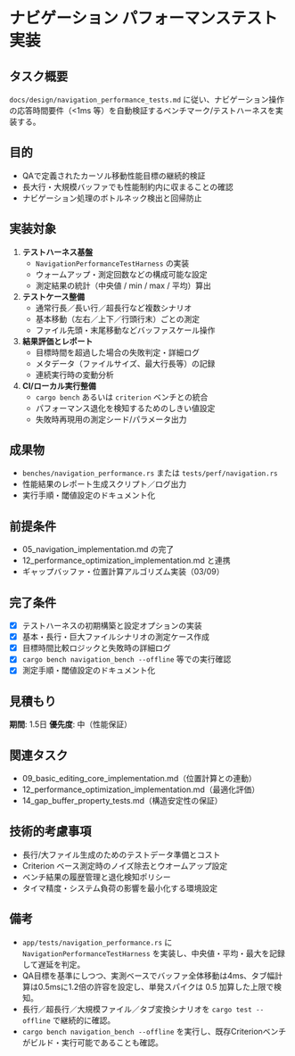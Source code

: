 # ナビゲーション パフォーマンステスト実装

## タスク概要
`docs/design/navigation_performance_tests.md` に従い、ナビゲーション操作の応答時間要件（<1ms 等）を自動検証するベンチマーク/テストハーネスを実装する。

## 目的
- QAで定義されたカーソル移動性能目標の継続的検証
- 長大行・大規模バッファでも性能制約内に収まることの確認
- ナビゲーション処理のボトルネック検出と回帰防止

## 実装対象
1. **テストハーネス基盤**
   - `NavigationPerformanceTestHarness` の実装
   - ウォームアップ・測定回数などの構成可能な設定
   - 測定結果の統計（中央値 / min / max / 平均）算出
2. **テストケース整備**
   - 通常行長／長い行／超長行など複数シナリオ
   - 基本移動（左右／上下／行頭行末）ごとの測定
   - ファイル先頭・末尾移動などバッファスケール操作
3. **結果評価とレポート**
   - 目標時間を超過した場合の失敗判定・詳細ログ
   - メタデータ（ファイルサイズ、最大行長等）の記録
   - 連続実行時の変動分析
4. **CI/ローカル実行整備**
   - `cargo bench` あるいは `criterion` ベンチとの統合
   - パフォーマンス退化を検知するためのしきい値設定
   - 失敗時再現用の測定シード/パラメータ出力

## 成果物
- `benches/navigation_performance.rs` または `tests/perf/navigation.rs`
- 性能結果のレポート生成スクリプト／ログ出力
- 実行手順・閾値設定のドキュメント化

## 前提条件
- 05_navigation_implementation.md の完了
- 12_performance_optimization_implementation.md と連携
- ギャップバッファ・位置計算アルゴリズム実装（03/09）

## 完了条件
- [x] テストハーネスの初期構築と設定オプションの実装
- [x] 基本・長行・巨大ファイルシナリオの測定ケース作成
- [x] 目標時間比較ロジックと失敗時の詳細ログ
- [x] `cargo bench navigation_bench --offline` 等での実行確認
- [x] 測定手順・閾値設定のドキュメント化

## 見積もり
**期間**: 1.5日
**優先度**: 中（性能保証）

## 関連タスク
- 09_basic_editing_core_implementation.md（位置計算との連動）
- 12_performance_optimization_implementation.md（最適化評価）
- 14_gap_buffer_property_tests.md（構造安定性の保証）

## 技術的考慮事項
- 長行/大ファイル生成のためのテストデータ準備とコスト
- Criterion ベース測定時のノイズ除去とウオームアップ設定
- ベンチ結果の履歴管理と退化検知ポリシー
- タイマ精度・システム負荷の影響を最小化する環境設定

## 備考
- `app/tests/navigation_performance.rs` に `NavigationPerformanceTestHarness` を実装し、中央値・平均・最大を記録して遅延を判定。
- QA目標を基準にしつつ、実測ベースでバッファ全体移動は4ms、タブ幅計算は0.5msに1.2倍の許容を設定し、単発スパイクは 0.5 加算した上限で検知。
- 長行／超長行／大規模ファイル／タブ変換シナリオを `cargo test --offline` で継続的に確認。
- `cargo bench navigation_bench --offline` を実行し、既存Criterionベンチがビルド・実行可能であることも確認。

